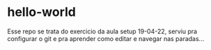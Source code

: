 # hello-world
Esse repo se trata do exercicio da aula setup 19-04-22,
serviu pra configurar o git e pra aprender como editar e navegar nas paradas...